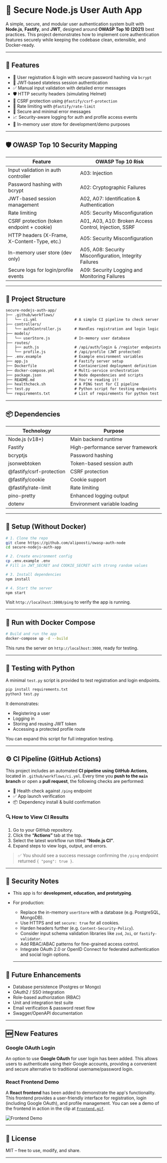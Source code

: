 # 🔐 Secure Node.js User Auth App

A simple, secure, and modular user authentication system built with **Node.js**, **Fastify**, and **JWT**, designed around **OWASP Top 10 (2021)** best practices. This project demonstrates how to implement core authentication features securely while keeping the codebase clean, extensible, and Docker-ready.

---

## 🚀 Features

- 🔐 User registration & login with secure password hashing via `bcrypt`
- 🔑 JWT-based stateless session authentication
- ✅ Manual input validation with detailed error messages
- 🛡 HTTP security headers (simulating Helmet)
- 🔄 CSRF protection using `@fastify/csrf-protection`
- 🚫 Rate limiting with `@fastify/rate-limit`
- 📄 Secure and minimal error messages
- 📈 Security-aware logging for auth and profile access events
- 🧠 In-memory user store for development/demo purposes

---

## 🛡️ OWASP Top 10 Security Mapping

| Feature                                | OWASP Top 10 Risk                          |
|----------------------------------------|--------------------------------------------|
| Input validation in auth controller    | A03: Injection                             |
| Password hashing with bcrypt           | A02: Cryptographic Failures                |
| JWT-based session management           | A02, A07: Identification & Authentication  |
| Rate limiting                          | A05: Security Misconfiguration             |
| CSRF protection (token endpoint + cookie) | A01, A03, A10: Broken Access Control, Injection, SSRF |
| HTTP headers (X-Frame, X-Content-Type, etc.) | A05: Security Misconfiguration         |
| In-memory user store (dev only)        | A05, A08: Security Misconfiguration, Integrity Failures |
| Secure logs for login/profile events   | A09: Security Logging and Monitoring Failures |

---

## 📁 Project Structure

```txt
secure-nodejs-auth-app/
├── .github/workflows/
│   └── ci.yml                 # A simple CI pipeline to check server
├── controllers/
│   └── authController.js      # Handles registration and login logic
├── models/
│   └── userStore.js           # In-memory user database
├── routes/
│   ├── auth.js                # /api/auth/login & /register endpoints
│   └── profile.js             # /api/profile (JWT protected)
├── .env.example               # Example environment variables
├── app.js                     # Fastify server setup
├── Dockerfile                 # Containerized deployment definition
├── docker-compose.yml         # Multi-service orchestration
├── package.json               # Node dependencies and scripts
├── README.md                  # You're reading it!
├── healthcheck.sh             # A PING test for CI pipeline
├── test.py                    # Python script for testing endpoints
└── requirements.txt           # List of requirements for python test

````

---

## 📦 Dependencies

| Technology      | Purpose                          |
|----------------|----------------------------------|
| Node.js (v18+) | Main backend runtime             |
| Fastify        | High-performance server framework|
| bcryptjs       | Password hashing                 |
| jsonwebtoken   | Token-based session auth         |
| @fastify/csrf-protection | CSRF protection        |
| @fastify/cookie           | Cookie support         |
| @fastify/rate-limit       | Rate limiting          |
| pino-pretty     | Enhanced logging output         |
| dotenv          | Environment variable loading    |

---

## 🏁 Setup (Without Docker)

```bash
# 1. Clone the repo
git clone https://github.com/alipoosti/owasp-auth-node
cd secure-nodejs-auth-app

# 2. Create environment config
cp .env.example .env
# Fill in JWT_SECRET and COOKIE_SECRET with strong random values

# 3. Install dependencies
npm install

# 4. Start the server
npm start
````

Visit `http://localhost:3000/ping` to verify the app is running.

---

## 🐳 Run with Docker Compose

```bash
# Build and run the app
docker-compose up -d --build
```

This runs the server on `http://localhost:3000`, ready for testing.

---

## 🧪 Testing with Python

A minimal `test.py` script is provided to test registration and login endpoints.

```bash
pip install requirements.txt
python3 test.py
```

It demonstrates:

- Registering a user
- Logging in
- Storing and reusing JWT token
- Accessing a protected profile route

You can expand this script for full integration testing.

---

## ⚙️ CI Pipeline (GitHub Actions)

This project includes an automated **CI pipeline using GitHub Actions**, located in `.github/workflows/ci.yml`. Every time you **push to the `main` branch** or open a **pull request**, the following checks are performed:

- 🧪 Health check against `/ping` endpoint
- ✅ App launch verification
- 📦 Dependency install & build confirmation

### 🔍 How to View CI Results

1. Go to your GitHub repository.
2. Click the **“Actions”** tab at the top.
3. Select the latest workflow run titled **“Node.js CI”**.
4. Expand steps to view logs, output, and errors.

> ✅ You should see a success message confirming the `/ping` endpoint returned `{ "pong": true }`.

---

## 🔐 Security Notes

- This app is for **development, education, and prototyping**.
- For production:

  - Replace the in-memory `userStore` with a database (e.g. PostgreSQL, MongoDB).
  - Use HTTPS and set `secure: true` for all cookies.
  - Harden headers further (e.g. `Content-Security-Policy`).
  - Consider input schema validation libraries like `zod`, `Joi`, or `fastify-validator`.
  - Add RBAC/ABAC patterns for fine-grained access control.
  - Integrate OAuth 2.0 or OpenID Connect for federated authentication and social login options.
  
  ---

## 🧠 Future Enhancements

- Database persistence (Postgres or Mongo)
- OAuth2 / SSO integration
- Role-based authorization (RBAC)
- Unit and integration test suite
- Email verification & password reset flow
- Swagger/OpenAPI documentation

---
  
## 🆕 New Features

### Google OAuth Login

An option to use **Google OAuth** for user login has been added. This allows users to authenticate using their Google accounts, providing a convenient and secure alternative to traditional username/password login.

### React Frontend Demo

A **React frontend** has been added to demonstrate the app's functionality. This frontend provides a user-friendly interface for registration, login (including Google OAuth), and profile management.
You can see a demo of the frontend in action in the clip at [`Frontend.gif`](Frontend.gif).

![Frontend Demo](Frontend.gif)

---
  
## 📜 License

MIT – free to use, modify, and share.

---
